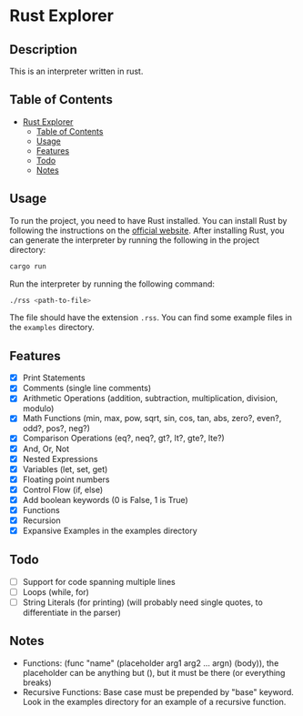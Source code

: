 # Rust Explorer

## Description
This is an interpreter written in rust.

## Table of Contents
- [Rust Explorer](#rust-explorer)
  - [Table of Contents](#table-of-contents)
  - [Usage](#usage)
  - [Features](#features)
  - [Todo](#todo)
  - [Notes](#notes)

## Usage
To run the project, you need to have Rust installed. You can install Rust by following the instructions on the [official website](https://www.rust-lang.org/tools/install). After installing Rust, you can generate the interpreter by running the following in the project directory:
```bash
cargo run
```

Run the interpreter by running the following command:
```bash
./rss <path-to-file>
```
The file should have the extension `.rss`. You can find some example files in the `examples` directory.

## Features
- [x] Print Statements
- [x] Comments (single line comments)
- [x] Arithmetic Operations (addition, subtraction, multiplication, division, modulo)
- [x] Math Functions (min, max, pow, sqrt, sin, cos, tan, abs, zero?, even?, odd?, pos?, neg?)
- [x] Comparison Operations (eq?, neq?, gt?, lt?, gte?, lte?)
- [x] And, Or, Not
- [x] Nested Expressions
- [x] Variables (let, set, get)
- [x] Floating point numbers
- [x] Control Flow (if, else)
- [x] Add boolean keywords (0 is False, 1 is True)
- [x] Functions
- [x] Recursion
- [x] Expansive Examples in the examples directory

## Todo
- [ ] Support for code spanning multiple lines
- [ ] Loops (while, for)
- [ ] String Literals (for printing) (will probably need single quotes, to differentiate in the parser)

## Notes
- Functions: (func "name" (placeholder arg1 arg2 ... argn) (body)), the placeholder can be anything but (), but it must be there (or everything breaks)
- Recursive Functions: Base case must be prepended by "base" keyword. Look in the examples directory for an example of a recursive function.
